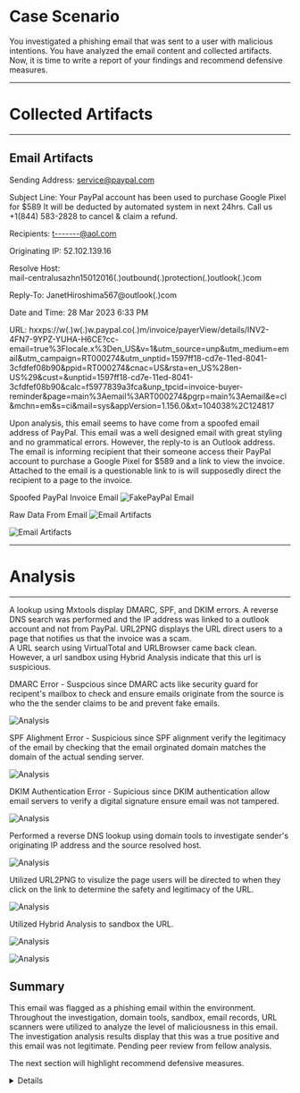 # Case Scenario 
You investigated a phishing email that was sent to a user with malicious intentions.  You have analyzed the email content and collected artifacts. Now, it is time to write a report of your findings and recommend defensive measures. 

----------------------
# Collected Artifacts
----------------------
## Email Artifacts

Sending Address:
service@paypal.com

Subject Line:
Your PayPal account has been used to purchase Google Pixel for $589 It will be deducted by automated system in next 24hrs. Call us +1(844) 583-2828 to cancel & claim a refund.

Recipients:
t-------@aol.com

Originating IP:
52.102.139.16

Resolve Host:	
mail-centralusazhn15012016(.)outbound(.)protection(.)outlook(.)com

Reply-To:
JanetHiroshima567@outlook(.)com

Date and Time:
28 Mar 2023 6:33 PM

URL:
hxxps://w(.)w(.)w.paypal.co(.)m/invoice/payerView/details/INV2-4FN7-9YPZ-YUHA-H6CE?cc-email=true%3Flocale.x%3Den_US&v=1&utm_source=unp&utm_medium=email&utm_campaign=RT000274&utm_unptid=1597ff18-cd7e-11ed-8041-3cfdfef08b90&ppid=RT000274&cnac=US&rsta=en_US%28en-US%29&cust=&unptid=1597ff18-cd7e-11ed-8041-3cfdfef08b90&calc=f5977839a3fca&unp_tpcid=invoice-buyer-reminder&page=main%3Aemail%3ART000274&pgrp=main%3Aemail&e=cl&mchn=em&s=ci&mail=sys&appVersion=1.156.0&xt=104038%2C124817

Upon analysis, this email seems to have come from a spoofed email address of PayPal. This email was a well designed email with great styling and no grammatical errors.  However, the reply-to is an Outlook address. The email is informing recipient that their someone access their PayPal account to purchase a Google Pixel for $589 and a link to view the invoice.  Attached to the email is a questionable link to is will supposedly direct the recipient to a page to the invoice.  

Spoofed PayPal Invoice Email
![FakePayPal Email](https://i.imgur.com/C3RWNaw.jpg)

Raw Data From Email
![Email Artifacts](https://i.imgur.com/CsL4snn.jpg)

![Email Artifacts](https://i.imgur.com/ijoo1xc.jpg)


-----------
# Analysis
-----------

A lookup using Mxtools display DMARC, SPF, and DKIM errors. 
A reverse DNS search was performed and the IP address was linked to a outlook account and not from PayPal. 
URL2PNG displays the URL direct users to a page that notifies us that the invoice was a scam.  
A URL search using VirtualTotal and URLBrowser came back clean.  However, a url sandbox using Hybrid Analysis indicate that this url is suspicious. 

DMARC Error - Suspcious since DMARC acts like security guard for recipent's mailbox to check and ensure emails originate from the source is who the the sender claims to be and prevent fake emails.  

![Analysis](https://i.imgur.com/Hs6Rfx8.jpg)

SPF Alighment Error - Suspicious since SPF alignment verify the legitimacy of the email by checking that the email orginated domain matches the domain of the actual sending server.

![Analysis](https://i.imgur.com/XSBZr7l.jpg)

DKIM Authentication Error - Supicious since DKIM authentication allow email servers to verify a digital signature ensure email was not tampered.  

![Analysis](https://i.imgur.com/qkQtdKZ.jpg)

Performed a reverse DNS lookup using domain tools to investigate sender's originating IP address and the source resolved host. 

![Analysis](https://i.imgur.com/YpFhAtH.jpg)

Utilized URL2PNG to visulize the page users will be directed to when they click on the link to determine the safety and legitimacy of the URL. 

![Analysis](https://i.imgur.com/baE3v3y.jpg)

Utilized Hybrid Analysis to sandbox the URL.  

![Analysis](https://i.imgur.com/sU9jhNU.jpg)

![Analysis](https://i.imgur.com/xjnnew5.jpg)

## Summary 
This email was flagged as a phishing email within the environment.  Throughout the investigation, domain tools, sandbox, email records, URL scanners were utilized to analyze the level of maliciousness in this email. The investigation analysis results display that this was a true positive and this email was not legitimate. Pending peer review from fellow analysis.

The next section will highlight recommend defensive measures.

<details close>

<div>
  
--------------------------------
# Recommended Defensive Measures
--------------------------------
## If user interacted with malicious link or attachment that contained a malware

Recommeded step include adhering to the Malware Incident Response Playbook:

Preparation:
- Determine the members of the Cybersecurity Incident Response Team (CSIRT).
- Identify escalation paths.
- Evaluate and confirm that backups are secure and not impacted by the incident.

Idenitification:
- Isolate infected systems.
- Preserve affected systems for forensic investigation.
- Analyze malware to determine characteristics in a sandboxed environment and monitor for any network connectivity attempts, any files that has been created or modified by malware, the location malware is located, preserve a copy of the malware file, retrieve all revalent hashes for malware files and documents these as Indicator of Compromise (IOCs).
- Analyze all information and IOCs to determine additional hosts, determine if malware is associated with further attacks, and inital point of entry.

Containment: 
- Utilize information on intial entry point to close any gaps, such as, firewall misconfiguration and email rules misconfiguration.
- If additional hosts were found to be infected, then appropriate measure to isolate associated systems to these hosts must be taken.
- Submit hash value to community sources, such as, VirusTotal.

Eradication: 
- Preserve artifacts, systems, and relevant backups.
- Preserve collected volatile data.  

Recovery:
- Restore affected systems from clean backups that was before the infection. 
- Rebuild machines that were not restorable from backups.
- Remediate any vulnerabilities and gaps that were found during the investigation.
- Reset all passwords for affected accounts.
- Monitor malicious activity related to the incident.

Lesson Learned:
- Answer the following questions
    What went well during the investigation?
    What could be improved during the investigation?
    What vulnerabilities or security gaps i that were identified?
    How will or were these vulnerabilities or gaps be remediated?
    What actions can be taken to prevent similar incidents in the future?

## If user click on just a general phishing link
- Check network event logs or organization's VPN logs to document which users click on the link and when they click on the link.
- If the logs show no user interaction, then escalate to tune out the sender.  
- If the logs show the user clicked on the link, then escalate to analyze the system to determine the type of phisphing attack.
- After the investigation, suggest users who clicked on the link or open attachment for additional phishing awareness training.  
  
